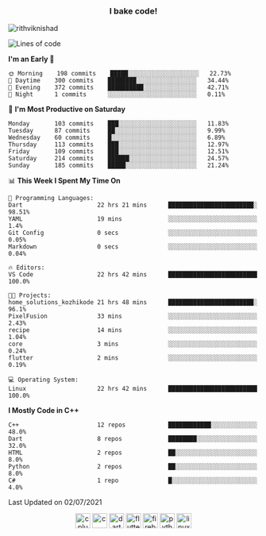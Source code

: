 <h3 align="center">I bake code!</h3>

<p align="left"> <img src="https://komarev.com/ghpvc/?username=rithviknishad" alt="rithviknishad" /> </p>

<!--START_SECTION:waka-->
![Lines of code](https://img.shields.io/badge/From%20Hello%20World%20I%27ve%20Written-695702%20lines%20of%20code-blue)

**I'm an Early 🐤** 

```text
🌞 Morning    198 commits    █████░░░░░░░░░░░░░░░░░░░░   22.73% 
🌆 Daytime    300 commits    ████████░░░░░░░░░░░░░░░░░   34.44% 
🌃 Evening    372 commits    ██████████░░░░░░░░░░░░░░░   42.71% 
🌙 Night      1 commits      ░░░░░░░░░░░░░░░░░░░░░░░░░   0.11%

```
📅 **I'm Most Productive on Saturday** 

```text
Monday       103 commits    ███░░░░░░░░░░░░░░░░░░░░░░   11.83% 
Tuesday      87 commits     ██░░░░░░░░░░░░░░░░░░░░░░░   9.99% 
Wednesday    60 commits     █░░░░░░░░░░░░░░░░░░░░░░░░   6.89% 
Thursday     113 commits    ███░░░░░░░░░░░░░░░░░░░░░░   12.97% 
Friday       109 commits    ███░░░░░░░░░░░░░░░░░░░░░░   12.51% 
Saturday     214 commits    ██████░░░░░░░░░░░░░░░░░░░   24.57% 
Sunday       185 commits    █████░░░░░░░░░░░░░░░░░░░░   21.24%

```


📊 **This Week I Spent My Time On** 

```text
💬 Programming Languages: 
Dart                     22 hrs 21 mins      ████████████████████████░   98.51% 
YAML                     19 mins             ░░░░░░░░░░░░░░░░░░░░░░░░░   1.4% 
Git Config               0 secs              ░░░░░░░░░░░░░░░░░░░░░░░░░   0.05% 
Markdown                 0 secs              ░░░░░░░░░░░░░░░░░░░░░░░░░   0.04%

🔥 Editors: 
VS Code                  22 hrs 42 mins      █████████████████████████   100.0%

🐱‍💻 Projects: 
home_solutions_kozhikode 21 hrs 48 mins      ████████████████████████░   96.1% 
PixelFusion              33 mins             ░░░░░░░░░░░░░░░░░░░░░░░░░   2.43% 
recipe                   14 mins             ░░░░░░░░░░░░░░░░░░░░░░░░░   1.04% 
core                     3 mins              ░░░░░░░░░░░░░░░░░░░░░░░░░   0.24% 
flutter                  2 mins              ░░░░░░░░░░░░░░░░░░░░░░░░░   0.19%

💻 Operating System: 
Linux                    22 hrs 42 mins      █████████████████████████   100.0%

```

**I Mostly Code in C++** 

```text
C++                      12 repos            ████████████░░░░░░░░░░░░░   48.0% 
Dart                     8 repos             ████████░░░░░░░░░░░░░░░░░   32.0% 
HTML                     2 repos             ██░░░░░░░░░░░░░░░░░░░░░░░   8.0% 
Python                   2 repos             ██░░░░░░░░░░░░░░░░░░░░░░░   8.0% 
C#                       1 repo              █░░░░░░░░░░░░░░░░░░░░░░░░   4.0%

```



 Last Updated on 02/07/2021
<!--END_SECTION:waka-->

<p align="center">
  <img src="https://devicons.github.io/devicon/devicon.git/icons/cplusplus/cplusplus-original.svg" alt="cplusplus" width="30" height="30"/>
  <img src="https://devicons.github.io/devicon/devicon.git/icons/c/c-original.svg" alt="c" width="30" height="30"/>
  <img src="https://www.vectorlogo.zone/logos/dartlang/dartlang-icon.svg" alt="dart" width="30" height="30"/>
  <img src="https://www.vectorlogo.zone/logos/flutterio/flutterio-icon.svg" alt="flutter" width="30" height="30"/> 
  <img src="https://www.vectorlogo.zone/logos/firebase/firebase-icon.svg" alt="firebase" width="30" height="30"/> 
  <img src="https://devicons.github.io/devicon/devicon.git/icons/python/python-original.svg" alt="python" width="30" height="30"/> 
  <img src="https://devicons.github.io/devicon/devicon.git/icons/linux/linux-original.svg" alt="linux" width="30" height="30"/> 
</p>
